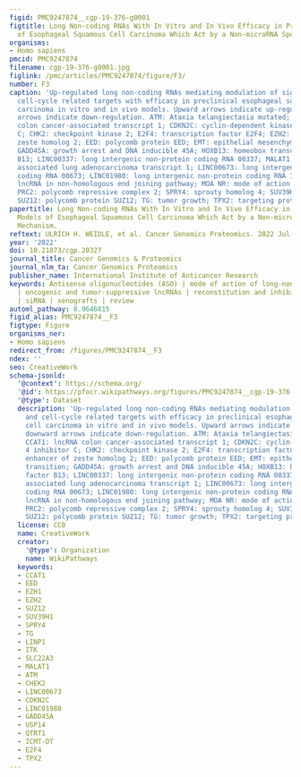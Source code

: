 ```yaml
---
figid: PMC9247874__cgp-19-376-g0001
figtitle: Long Non-coding RNAs With In Vitro and In Vivo Efficacy in Preclinical Models
  of Esophageal Squamous Cell Carcinoma Which Act by a Non-microRNA Sponging Mechanism
organisms:
- Homo sapiens
pmcid: PMC9247874
filename: cgp-19-376-g0001.jpg
figlink: /pmc/articles/PMC9247874/figure/F3/
number: F3
caption: 'Up-regulated long non-coding RNAs mediating modulation of signaling and
  cell-cycle related targets with efficacy in preclinical esophageal squamous cell
  carcinoma in vitro and in vivo models. Upward arrows indicate up-regulation, downward
  arrows indicate down-regulation. ATM: Ataxia telangiectasia mutated; CCAT1: lncRNA
  colon cancer-associated transcript 1; CDKN2C: cyclin-dependent kinase 4 inhibitor
  C; CHK2: checkpoint kinase 2; E2F4: transcription factor E2F4; EZH2: enhancer of
  zeste homolog 2; EED: polycomb protein EED; EMT: epithelial mesenchymal transition;
  GADD45A: growth arrest and DNA inducible 45A; HOXB13: homeobox transcription factor
  B13; LINC00337: long intergenic non-protein coding RNA 00337; MALAT1: metastasis
  associated lung adenocarcinoma transcript 1; LINC00673: long intergenic nonprotein
  coding RNA 00673; LINC01980: long intergenic non-protein coding RNA 1980; LINP1:
  lncRNA in non-homologous end joining pathway; MOA NR: mode of action not resolved;
  PRC2: polycomb repressive complex 2; SPRY4: sprouty homolog 4; SUV39H1: histone-lysine-Nmethyltransferase;
  SUZ12: polycomb protein SUZ12; TG: tumor growth; TPX2: targeting protein for xlp2.'
papertitle: Long Non-coding RNAs With In Vitro and In Vivo Efficacy in Preclinical
  Models of Esophageal Squamous Cell Carcinoma Which Act by a Non-microRNA Sponging
  Mechanism.
reftext: ULRICH H. WEIDLE, et al. Cancer Genomics Proteomics. 2022 Jul-Aug;19(4):372-389.
year: '2022'
doi: 10.21873/cgp.20327
journal_title: Cancer Genomics & Proteomics
journal_nlm_ta: Cancer Genomics Proteomics
publisher_name: International Institute of Anticancer Research
keywords: Antisense oligonucleotides (ASO) | mode of action of long-non coding RNAs
  | oncogenic and tumor-suppressive lncRNAs | reconstitution and inhibition of lncRNAs
  | siRNA | xenografts | review
automl_pathway: 0.9646815
figid_alias: PMC9247874__F3
figtype: Figure
organisms_ner:
- Homo sapiens
redirect_from: /figures/PMC9247874__F3
ndex: ''
seo: CreativeWork
schema-jsonld:
  '@context': https://schema.org/
  '@id': https://pfocr.wikipathways.org/figures/PMC9247874__cgp-19-376-g0001.html
  '@type': Dataset
  description: 'Up-regulated long non-coding RNAs mediating modulation of signaling
    and cell-cycle related targets with efficacy in preclinical esophageal squamous
    cell carcinoma in vitro and in vivo models. Upward arrows indicate up-regulation,
    downward arrows indicate down-regulation. ATM: Ataxia telangiectasia mutated;
    CCAT1: lncRNA colon cancer-associated transcript 1; CDKN2C: cyclin-dependent kinase
    4 inhibitor C; CHK2: checkpoint kinase 2; E2F4: transcription factor E2F4; EZH2:
    enhancer of zeste homolog 2; EED: polycomb protein EED; EMT: epithelial mesenchymal
    transition; GADD45A: growth arrest and DNA inducible 45A; HOXB13: homeobox transcription
    factor B13; LINC00337: long intergenic non-protein coding RNA 00337; MALAT1: metastasis
    associated lung adenocarcinoma transcript 1; LINC00673: long intergenic nonprotein
    coding RNA 00673; LINC01980: long intergenic non-protein coding RNA 1980; LINP1:
    lncRNA in non-homologous end joining pathway; MOA NR: mode of action not resolved;
    PRC2: polycomb repressive complex 2; SPRY4: sprouty homolog 4; SUV39H1: histone-lysine-Nmethyltransferase;
    SUZ12: polycomb protein SUZ12; TG: tumor growth; TPX2: targeting protein for xlp2.'
  license: CC0
  name: CreativeWork
  creator:
    '@type': Organization
    name: WikiPathways
  keywords:
  - CCAT1
  - EED
  - EZH1
  - EZH2
  - SUZ12
  - SUV39H1
  - SPRY4
  - TG
  - LINP1
  - ITK
  - SLC22A3
  - MALAT1
  - ATM
  - CHEK2
  - LINC00673
  - CDKN2C
  - LINC01980
  - GADD45A
  - USP14
  - QTRT1
  - ICMT-DT
  - E2F4
  - TPX2
---
```

